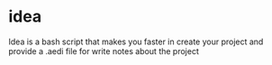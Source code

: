 # idea
Idea is a bash script that makes you faster in create your project and provide a .aedi file for write notes about the project
